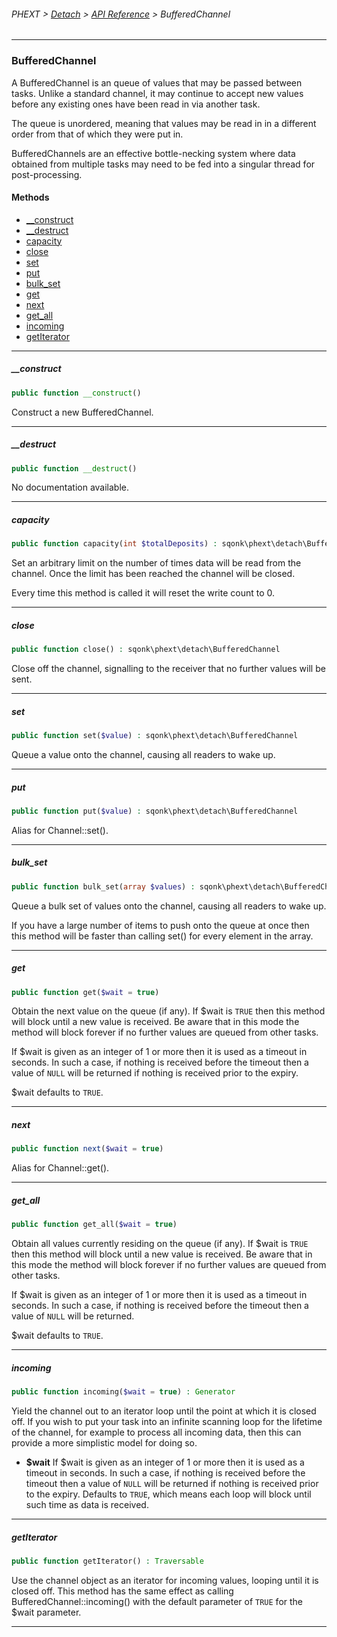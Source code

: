 ###### PHEXT > [Detach](../README.md) > [API Reference](index.md) > BufferedChannel
------
### BufferedChannel
A BufferedChannel is an queue of values that may be passed between tasks. Unlike a standard channel, it may continue to accept new values before any existing ones have been read in via another task.

The queue is unordered, meaning that values may be read in in a different order from that of which they were put in.

BufferedChannels are an effective bottle-necking system where data obtained from multiple tasks may need to be fed into a singular thread for post-processing.
#### Methods
- [__construct](#__construct)
- [__destruct](#__destruct)
- [capacity](#capacity)
- [close](#close)
- [set](#set)
- [put](#put)
- [bulk_set](#bulk_set)
- [get](#get)
- [next](#next)
- [get_all](#get_all)
- [incoming](#incoming)
- [getIterator](#getiterator)

------
##### __construct
```php
public function __construct() 
```
Construct a new BufferedChannel.


------
##### __destruct
```php
public function __destruct() 
```
No documentation available.


------
##### capacity
```php
public function capacity(int $totalDeposits) : sqonk\phext\detach\BufferedChannel
```
Set an arbitrary limit on the number of times data will be read from the channel. Once the limit has been reached the channel will be closed.

Every time this method is called it will reset the write count to 0.


------
##### close
```php
public function close() : sqonk\phext\detach\BufferedChannel
```
Close off the channel, signalling to the receiver that no further values will be sent.


------
##### set
```php
public function set($value) : sqonk\phext\detach\BufferedChannel
```
Queue a value onto the channel, causing all readers to wake up.


------
##### put
```php
public function put($value) : sqonk\phext\detach\BufferedChannel
```
Alias for Channel::set().


------
##### bulk_set
```php
public function bulk_set(array $values) : sqonk\phext\detach\BufferedChannel
```
Queue a bulk set of values onto the channel, causing all readers to wake up.

If you have a large number of items to push onto the queue at once then this method will be faster than calling set() for every element in the array.


------
##### get
```php
public function get($wait = true) 
```
Obtain the next value on the queue (if any). If $wait is `TRUE` then this method will block until a new value is received. Be aware that in this mode the method will block forever if no further values are queued from other tasks.

If $wait is given as an integer of 1 or more then it is used as a timeout in seconds. In such a case, if nothing is received before the timeout then a value of `NULL` will be returned if nothing is received prior to the expiry.

$wait defaults to `TRUE`.


------
##### next
```php
public function next($wait = true) 
```
Alias for Channel::get().


------
##### get_all
```php
public function get_all($wait = true) 
```
Obtain all values currently residing on the queue (if any). If $wait is `TRUE` then this method will block until a new value is received. Be aware that in this mode the method will block forever if no further values are queued from other tasks.

If $wait is given as an integer of 1 or more then it is used as a timeout in seconds. In such a case, if nothing is received before the timeout then a value of `NULL` will be returned.

$wait defaults to `TRUE`.


------
##### incoming
```php
public function incoming($wait = true) : Generator
```
Yield the channel out to an iterator loop until the point at which it is closed off. If you wish to put your task into an infinite scanning loop for the lifetime of the channel, for example to process all incoming data, then this can provide a more simplistic model for doing so.

- **$wait** If $wait is given as an integer of 1 or more then it is used as a timeout in seconds. In such a case, if nothing is received before the timeout then a value of `NULL` will be returned if nothing is received prior to the expiry. Defaults to `TRUE`, which means each loop will block until such time as data is received.


------
##### getIterator
```php
public function getIterator() : Traversable
```
Use the channel object as an iterator for incoming values, looping until it is closed off. This method has the same effect as calling BufferedChannel::incoming() with the default parameter of `TRUE` for the $wait parameter.


------
